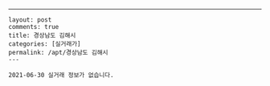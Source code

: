 ---
    layout: post
    comments: true
    title: 경상남도 김해시
    categories: [실거래가]
    permalink: /apt/경상남도 김해시
    ---

    2021-06-30 실거래 정보가 없습니다.

    
